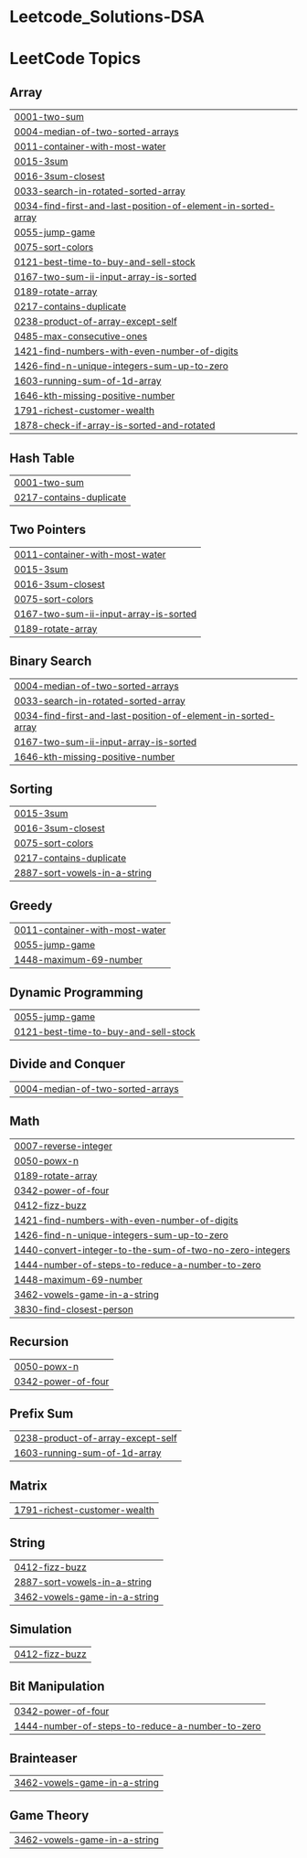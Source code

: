# Leetcode_Solutions-DSA
<!---LeetCode Topics Start-->
# LeetCode Topics
## Array
|  |
| ------- |
| [0001-two-sum](https://github.com/imvinxx/Leetcode_Solutions-DSA/tree/master/0001-two-sum) |
| [0004-median-of-two-sorted-arrays](https://github.com/imvinxx/Leetcode_Solutions-DSA/tree/master/0004-median-of-two-sorted-arrays) |
| [0011-container-with-most-water](https://github.com/imvinxx/Leetcode_Solutions-DSA/tree/master/0011-container-with-most-water) |
| [0015-3sum](https://github.com/imvinxx/Leetcode_Solutions-DSA/tree/master/0015-3sum) |
| [0016-3sum-closest](https://github.com/imvinxx/Leetcode_Solutions-DSA/tree/master/0016-3sum-closest) |
| [0033-search-in-rotated-sorted-array](https://github.com/imvinxx/Leetcode_Solutions-DSA/tree/master/0033-search-in-rotated-sorted-array) |
| [0034-find-first-and-last-position-of-element-in-sorted-array](https://github.com/imvinxx/Leetcode_Solutions-DSA/tree/master/0034-find-first-and-last-position-of-element-in-sorted-array) |
| [0055-jump-game](https://github.com/imvinxx/Leetcode_Solutions-DSA/tree/master/0055-jump-game) |
| [0075-sort-colors](https://github.com/imvinxx/Leetcode_Solutions-DSA/tree/master/0075-sort-colors) |
| [0121-best-time-to-buy-and-sell-stock](https://github.com/imvinxx/Leetcode_Solutions-DSA/tree/master/0121-best-time-to-buy-and-sell-stock) |
| [0167-two-sum-ii-input-array-is-sorted](https://github.com/imvinxx/Leetcode_Solutions-DSA/tree/master/0167-two-sum-ii-input-array-is-sorted) |
| [0189-rotate-array](https://github.com/imvinxx/Leetcode_Solutions-DSA/tree/master/0189-rotate-array) |
| [0217-contains-duplicate](https://github.com/imvinxx/Leetcode_Solutions-DSA/tree/master/0217-contains-duplicate) |
| [0238-product-of-array-except-self](https://github.com/imvinxx/Leetcode_Solutions-DSA/tree/master/0238-product-of-array-except-self) |
| [0485-max-consecutive-ones](https://github.com/imvinxx/Leetcode_Solutions-DSA/tree/master/0485-max-consecutive-ones) |
| [1421-find-numbers-with-even-number-of-digits](https://github.com/imvinxx/Leetcode_Solutions-DSA/tree/master/1421-find-numbers-with-even-number-of-digits) |
| [1426-find-n-unique-integers-sum-up-to-zero](https://github.com/imvinxx/Leetcode_Solutions-DSA/tree/master/1426-find-n-unique-integers-sum-up-to-zero) |
| [1603-running-sum-of-1d-array](https://github.com/imvinxx/Leetcode_Solutions-DSA/tree/master/1603-running-sum-of-1d-array) |
| [1646-kth-missing-positive-number](https://github.com/imvinxx/Leetcode_Solutions-DSA/tree/master/1646-kth-missing-positive-number) |
| [1791-richest-customer-wealth](https://github.com/imvinxx/Leetcode_Solutions-DSA/tree/master/1791-richest-customer-wealth) |
| [1878-check-if-array-is-sorted-and-rotated](https://github.com/imvinxx/Leetcode_Solutions-DSA/tree/master/1878-check-if-array-is-sorted-and-rotated) |
## Hash Table
|  |
| ------- |
| [0001-two-sum](https://github.com/imvinxx/Leetcode_Solutions-DSA/tree/master/0001-two-sum) |
| [0217-contains-duplicate](https://github.com/imvinxx/Leetcode_Solutions-DSA/tree/master/0217-contains-duplicate) |
## Two Pointers
|  |
| ------- |
| [0011-container-with-most-water](https://github.com/imvinxx/Leetcode_Solutions-DSA/tree/master/0011-container-with-most-water) |
| [0015-3sum](https://github.com/imvinxx/Leetcode_Solutions-DSA/tree/master/0015-3sum) |
| [0016-3sum-closest](https://github.com/imvinxx/Leetcode_Solutions-DSA/tree/master/0016-3sum-closest) |
| [0075-sort-colors](https://github.com/imvinxx/Leetcode_Solutions-DSA/tree/master/0075-sort-colors) |
| [0167-two-sum-ii-input-array-is-sorted](https://github.com/imvinxx/Leetcode_Solutions-DSA/tree/master/0167-two-sum-ii-input-array-is-sorted) |
| [0189-rotate-array](https://github.com/imvinxx/Leetcode_Solutions-DSA/tree/master/0189-rotate-array) |
## Binary Search
|  |
| ------- |
| [0004-median-of-two-sorted-arrays](https://github.com/imvinxx/Leetcode_Solutions-DSA/tree/master/0004-median-of-two-sorted-arrays) |
| [0033-search-in-rotated-sorted-array](https://github.com/imvinxx/Leetcode_Solutions-DSA/tree/master/0033-search-in-rotated-sorted-array) |
| [0034-find-first-and-last-position-of-element-in-sorted-array](https://github.com/imvinxx/Leetcode_Solutions-DSA/tree/master/0034-find-first-and-last-position-of-element-in-sorted-array) |
| [0167-two-sum-ii-input-array-is-sorted](https://github.com/imvinxx/Leetcode_Solutions-DSA/tree/master/0167-two-sum-ii-input-array-is-sorted) |
| [1646-kth-missing-positive-number](https://github.com/imvinxx/Leetcode_Solutions-DSA/tree/master/1646-kth-missing-positive-number) |
## Sorting
|  |
| ------- |
| [0015-3sum](https://github.com/imvinxx/Leetcode_Solutions-DSA/tree/master/0015-3sum) |
| [0016-3sum-closest](https://github.com/imvinxx/Leetcode_Solutions-DSA/tree/master/0016-3sum-closest) |
| [0075-sort-colors](https://github.com/imvinxx/Leetcode_Solutions-DSA/tree/master/0075-sort-colors) |
| [0217-contains-duplicate](https://github.com/imvinxx/Leetcode_Solutions-DSA/tree/master/0217-contains-duplicate) |
| [2887-sort-vowels-in-a-string](https://github.com/imvinxx/Leetcode_Solutions-DSA/tree/master/2887-sort-vowels-in-a-string) |
## Greedy
|  |
| ------- |
| [0011-container-with-most-water](https://github.com/imvinxx/Leetcode_Solutions-DSA/tree/master/0011-container-with-most-water) |
| [0055-jump-game](https://github.com/imvinxx/Leetcode_Solutions-DSA/tree/master/0055-jump-game) |
| [1448-maximum-69-number](https://github.com/imvinxx/Leetcode_Solutions-DSA/tree/master/1448-maximum-69-number) |
## Dynamic Programming
|  |
| ------- |
| [0055-jump-game](https://github.com/imvinxx/Leetcode_Solutions-DSA/tree/master/0055-jump-game) |
| [0121-best-time-to-buy-and-sell-stock](https://github.com/imvinxx/Leetcode_Solutions-DSA/tree/master/0121-best-time-to-buy-and-sell-stock) |
## Divide and Conquer
|  |
| ------- |
| [0004-median-of-two-sorted-arrays](https://github.com/imvinxx/Leetcode_Solutions-DSA/tree/master/0004-median-of-two-sorted-arrays) |
## Math
|  |
| ------- |
| [0007-reverse-integer](https://github.com/imvinxx/Leetcode_Solutions-DSA/tree/master/0007-reverse-integer) |
| [0050-powx-n](https://github.com/imvinxx/Leetcode_Solutions-DSA/tree/master/0050-powx-n) |
| [0189-rotate-array](https://github.com/imvinxx/Leetcode_Solutions-DSA/tree/master/0189-rotate-array) |
| [0342-power-of-four](https://github.com/imvinxx/Leetcode_Solutions-DSA/tree/master/0342-power-of-four) |
| [0412-fizz-buzz](https://github.com/imvinxx/Leetcode_Solutions-DSA/tree/master/0412-fizz-buzz) |
| [1421-find-numbers-with-even-number-of-digits](https://github.com/imvinxx/Leetcode_Solutions-DSA/tree/master/1421-find-numbers-with-even-number-of-digits) |
| [1426-find-n-unique-integers-sum-up-to-zero](https://github.com/imvinxx/Leetcode_Solutions-DSA/tree/master/1426-find-n-unique-integers-sum-up-to-zero) |
| [1440-convert-integer-to-the-sum-of-two-no-zero-integers](https://github.com/imvinxx/Leetcode_Solutions-DSA/tree/master/1440-convert-integer-to-the-sum-of-two-no-zero-integers) |
| [1444-number-of-steps-to-reduce-a-number-to-zero](https://github.com/imvinxx/Leetcode_Solutions-DSA/tree/master/1444-number-of-steps-to-reduce-a-number-to-zero) |
| [1448-maximum-69-number](https://github.com/imvinxx/Leetcode_Solutions-DSA/tree/master/1448-maximum-69-number) |
| [3462-vowels-game-in-a-string](https://github.com/imvinxx/Leetcode_Solutions-DSA/tree/master/3462-vowels-game-in-a-string) |
| [3830-find-closest-person](https://github.com/imvinxx/Leetcode_Solutions-DSA/tree/master/3830-find-closest-person) |
## Recursion
|  |
| ------- |
| [0050-powx-n](https://github.com/imvinxx/Leetcode_Solutions-DSA/tree/master/0050-powx-n) |
| [0342-power-of-four](https://github.com/imvinxx/Leetcode_Solutions-DSA/tree/master/0342-power-of-four) |
## Prefix Sum
|  |
| ------- |
| [0238-product-of-array-except-self](https://github.com/imvinxx/Leetcode_Solutions-DSA/tree/master/0238-product-of-array-except-self) |
| [1603-running-sum-of-1d-array](https://github.com/imvinxx/Leetcode_Solutions-DSA/tree/master/1603-running-sum-of-1d-array) |
## Matrix
|  |
| ------- |
| [1791-richest-customer-wealth](https://github.com/imvinxx/Leetcode_Solutions-DSA/tree/master/1791-richest-customer-wealth) |
## String
|  |
| ------- |
| [0412-fizz-buzz](https://github.com/imvinxx/Leetcode_Solutions-DSA/tree/master/0412-fizz-buzz) |
| [2887-sort-vowels-in-a-string](https://github.com/imvinxx/Leetcode_Solutions-DSA/tree/master/2887-sort-vowels-in-a-string) |
| [3462-vowels-game-in-a-string](https://github.com/imvinxx/Leetcode_Solutions-DSA/tree/master/3462-vowels-game-in-a-string) |
## Simulation
|  |
| ------- |
| [0412-fizz-buzz](https://github.com/imvinxx/Leetcode_Solutions-DSA/tree/master/0412-fizz-buzz) |
## Bit Manipulation
|  |
| ------- |
| [0342-power-of-four](https://github.com/imvinxx/Leetcode_Solutions-DSA/tree/master/0342-power-of-four) |
| [1444-number-of-steps-to-reduce-a-number-to-zero](https://github.com/imvinxx/Leetcode_Solutions-DSA/tree/master/1444-number-of-steps-to-reduce-a-number-to-zero) |
## Brainteaser
|  |
| ------- |
| [3462-vowels-game-in-a-string](https://github.com/imvinxx/Leetcode_Solutions-DSA/tree/master/3462-vowels-game-in-a-string) |
## Game Theory
|  |
| ------- |
| [3462-vowels-game-in-a-string](https://github.com/imvinxx/Leetcode_Solutions-DSA/tree/master/3462-vowels-game-in-a-string) |
<!---LeetCode Topics End-->